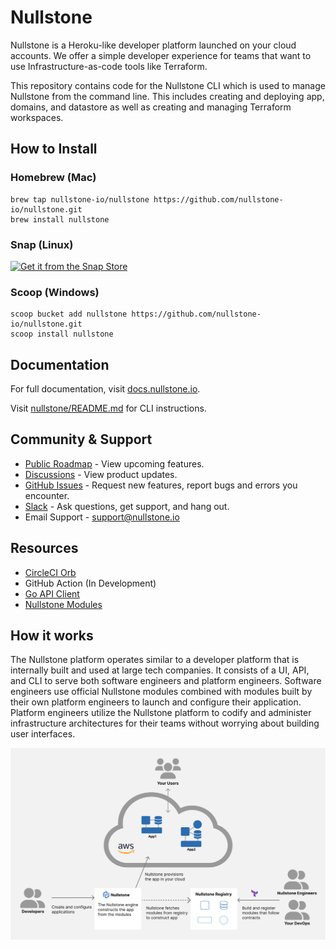 # Nullstone

Nullstone is a Heroku-like developer platform launched on your cloud accounts.
We offer a simple developer experience for teams that want to use Infrastructure-as-code tools like Terraform.

This repository contains code for the Nullstone CLI which is used to manage Nullstone from the command line.
This includes creating and deploying app, domains, and datastore as well as creating and managing Terraform workspaces.

## How to Install

### Homebrew (Mac)

```shell
brew tap nullstone-io/nullstone https://github.com/nullstone-io/nullstone.git
brew install nullstone
```

### Snap (Linux)

[![Get it from the Snap Store](https://snapcraft.io/static/images/badges/en/snap-store-black.svg)](https://snapcraft.io/nullstone)

### Scoop (Windows)

```shell
scoop bucket add nullstone https://github.com/nullstone-io/nullstone.git
scoop install nullstone
```

## Documentation

For full documentation, visit [docs.nullstone.io](https://docs.nullstone.io).

Visit [nullstone/README.md](nullstone/README.md) for CLI instructions.

## Community & Support

- [Public Roadmap](https://github.com/orgs/nullstone-io/projects/1/views/1) - View upcoming features.
- [Discussions](https://github.com/nullstone-io/nullstone/discussions) - View product updates.
- [GitHub Issues](https://github.com/nullstone-io/nullstone/issues) - Request new features, report bugs and errors you encounter.
- [Slack](https://join.slack.com/t/nullstone-community/signup) - Ask questions, get support, and hang out.
- Email Support - support@nullstone.io

## Resources

- [CircleCI Orb](https://github.com/nullstone-io/nullstone-orb)
- GitHub Action (In Development)
- [Go API Client](https://github.com/nullstone-io/go-api-client)
- [Nullstone Modules](https://github.com/nullstone-modules)

## How it works

The Nullstone platform operates similar to a developer platform that is internally built and used at large tech companies.
It consists of a UI, API, and CLI to serve both software engineers and platform engineers.
Software engineers use official Nullstone modules combined with modules built by their own platform engineers to launch and configure their application.
Platform engineers utilize the Nullstone platform to codify and administer infrastructure architectures for their teams without worrying about building user interfaces.

![How it works](doc/images/how-it-works.svg)
